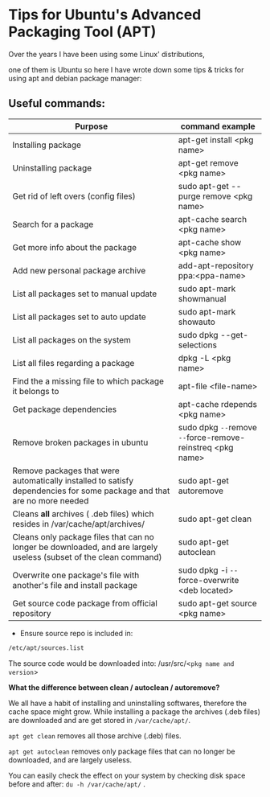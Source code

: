 # Tips for Ubuntu's Advanced Packaging Tool (APT)

Over the years I have been using some Linux' distributions,

one of them is Ubuntu so here I have wrote down some tips & tricks
for using apt and debian package manager:


## Useful commands:

Purpose | command example
------------ | -------------
Installing package | apt-get install &lt;pkg name&gt;
Uninstalling package | apt-get remove &lt;pkg name&gt;
Get rid of left overs (config files) |  sudo apt-get --purge remove &lt;pkg name&gt;
Search for a package |  apt-cache search &lt;pkg name&gt;
Get more info about the package | apt-cache show &lt;pkg name&gt;
Add new personal package archive | add-apt-repository ppa:&lt;ppa-name&gt;
List all packages set to manual update | sudo apt-mark showmanual
List all packages set to auto update | sudo apt-mark showauto
List all packages on the system |  sudo dpkg --get-selections
List all files regarding a package |   dpkg -L &lt;pkg name&gt;
Find the a missing file to which package it belongs to | apt-file &lt;file-name&gt;
Get package dependencies | apt-cache rdepends &lt;pkg name&gt;
Remove broken packages in ubuntu | sudo dpkg `--`remove `--`force-remove-reinstreq &lt;pkg name&gt;
Remove packages that were automatically installed to satisfy dependencies for some package and that are no more needed | sudo apt-get autoremove
Cleans **all** archives ( .deb files) which resides in /var/cache/apt/archives/ | sudo apt-get clean
Cleans only package files that can no longer be downloaded, and are largely useless (subset of the clean command)| sudo apt-get autoclean
Overwrite one package's file with another's file and install package |sudo dpkg -i `--`force-overwrite &lt;deb located&gt;
Get source code package from official repository | sudo apt-get source &lt;pkg name&gt;


* Ensure source repo is included in:
```bash
/etc/apt/sources.list
```
The source code would be downloaded into: /usr/src/&lt;`pkg name and version`&gt;

**What the difference between clean / autoclean / autoremove?**

We all have a habit of installing and uninstalling softwares, therefore the cache space might grow. While installing a package the archives (.deb files) are downloaded and are get stored in `/var/cache/apt/`.

`apt get clean` removes all those archive (.deb) files.

`apt get autoclean` removes only package files that can no longer be downloaded, and are largely useless.

You can easily check the effect on your system by checking disk space before and after: `du -h /var/cache/apt/` .
